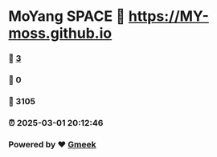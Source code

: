 # MoYang SPACE :link: https://MY-moss.github.io 
### :page_facing_up: [3](https://MY-moss.github.io/tag.html) 
### :speech_balloon: 0 
### :hibiscus: 3105 
### :alarm_clock: 2025-03-01 20:12:46 
### Powered by :heart: [Gmeek](https://github.com/Meekdai/Gmeek)
